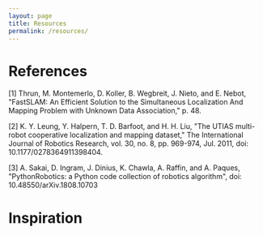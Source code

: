 ```yaml
---
layout: page
title: Resources
permalink: /resources/
---
```


# References
[1] Thrun, M. Montemerlo, D. Koller, B. Wegbreit, J. Nieto, and E. Nebot, "FastSLAM: An Efficient Solution to the Simultaneous Localization And Mapping Problem with Unknown Data Association," p. 48.

[2] K. Y. Leung, Y. Halpern, T. D. Barfoot, and H. H. Liu, "The UTIAS multi-robot cooperative localization and mapping dataset," The International Journal of Robotics Research, vol. 30, no. 8, pp. 969-974, Jul. 2011, doi: 10.1177/0278364911398404.

[3] A. Sakai, D. Ingram, J. Dinius, K. Chawla, A. Raffin, and A. Paques, "PythonRobotics: a Python code collection of robotics algorithm", doi: 10.48550/arXiv.1808.10703

# Inspiration
